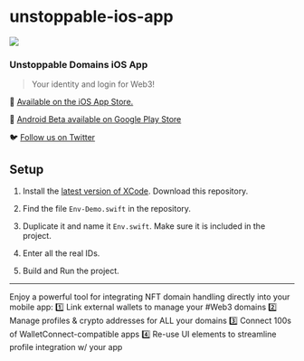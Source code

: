# unstoppable-ios-app

![](https://i.ibb.co/bvf6Rc5/screens-pano.png)

### Unstoppable Domains iOS App

> Your identity and login for Web3!

📲️ [Available on the iOS App Store.]( https://apps.apple.com/app/unstoppable-domains-app/id1544748602 )

🤖 [Android Beta available on Google Play Store](https://play.google.com/store/apps/details?id=com.unstoppabledomains.manager)

🐦️ [Follow us on Twitter](https://twitter.com/unstoppableweb)

## Setup

1. Install the [latest version of XCode](https://developer.apple.com/xcode/).
    Download this repository.

2. Find the file `Env-Demo.swift` in the repository.

3. Duplicate it and name it `Env.swift`. Make sure it is included in the project.

4. Enter all the real IDs.

5. Build and Run the project.

---

Enjoy a powerful tool for integrating NFT domain handling directly into your mobile app:
1️⃣ Link external wallets to manage your #Web3 domains
2️⃣ Manage profiles & crypto addresses for ALL your domains
3️⃣ Connect 100s of WalletConnect-compatible apps
4️⃣ Re-use UI elements to streamline profile integration w/ your app